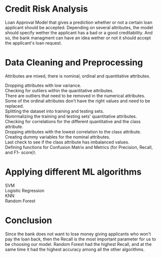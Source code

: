 # Credit Risk Analysis
Loan Approval Model that gives a prediction whether or not a certain loan applicant should be accepted. Depending on several attributes, the model should specify wether the applicant has a bad or a good creditability. And so, the bank managment can have an idea wether or not it should accept the applicant's loan request.

# Data Cleaning and Preprocessing
Attributes are mixed, there is nominal, ordinal and quantitative attributes.

Dropping attributes with low variance.\
Checking for outliers within the quantitative attributes.\
There are outliers that need to be removed in the numerical attributes.\
Some of the ordinal attributes don't have the right values and need to be replaced.\
Splitting the dataset into training and testing sets.\
Nomrmalizing the training and testing sets' quantitative attributes.\
Checking for correlations for the different quantitative and the class attribute.\
Dropping attributes with the lowest correlation to the class attribute.\
Creating dummy variables for the nominal attributes.\
Last check to see if the class attribute has imbalanced values.\
Defining functions for Confusion Matrix and Metrics (for Precision, Recall, and F1- score)\

# Applying different ML algorithms
SVM\
Logistic Regression\
KNN\
Random Forest

# Conclusion
Since the bank does not want to lose money giving applicants who won't pay the loan back, then the Recall is the most important parameter for us to be choosing our model. Random Forest had the highest Recall, and at the same time it had the highest accuracy among all the other algorithms.
